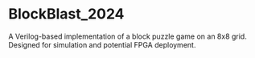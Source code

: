 # BlockBlast_2024
A Verilog-based implementation of a block puzzle game on an 8x8 grid. Designed for simulation and potential FPGA deployment.
